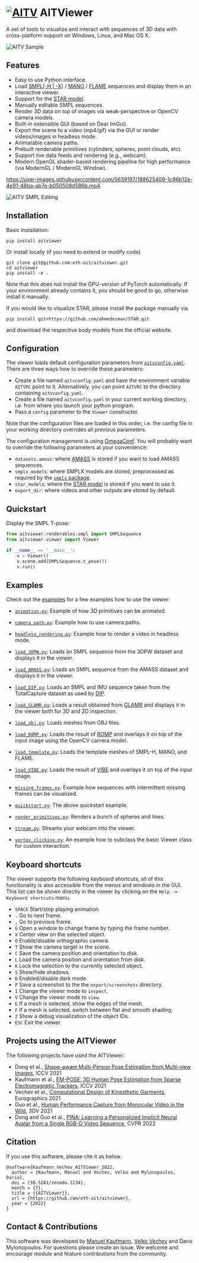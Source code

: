 # [![AITV](https://raw.githubusercontent.com/eth-ait/aitviewer/main/aitv_logo.svg)](https://github.com/eth-ait/aitviewer) AITViewer

A set of tools to visualize and interact with sequences of 3D data with cross-platform support on Windows, Linux, and Mac OS X.

![AITV Sample](https://raw.githubusercontent.com/eth-ait/aitviewer/main/aitv_sample.png)


## Features
* Easy to use Python interface.
* Load [SMPL[-H | -X]](https://smpl.is.tue.mpg.de/) / [MANO](https://mano.is.tue.mpg.de/) / [FLAME](https://flame.is.tue.mpg.de/) sequences and display them in an interactive viewer.
* Support for the [STAR model](https://github.com/ahmedosman/STAR).
* Manually editable SMPL sequences.
* Render 3D data on top of images via weak-perspective or OpenCV camera models.
* Built-in extensible GUI (based on Dear ImGui).
* Export the scene to a video (mp4/gif) via the GUI or render videos/images in headless mode.
* Animatable camera paths.
* Prebuilt renderable primitives (cylinders, spheres, point clouds, etc).
* Support live data feeds and rendering (e.g., webcam).
* Modern OpenGL shader-based rendering pipeline for high performance (via ModernGL / ModernGL Window).

https://user-images.githubusercontent.com/5639197/188625409-1c86b12e-4e91-48ba-ab7e-b050508d586b.mp4

![AITV SMPL Editing](https://user-images.githubusercontent.com/5639197/188625764-351100e9-992e-430c-b170-69d4f142f5dd.gif)

## Installation
Basic Installation:
```commandline
pip install aitviewer
```

Or install locally (if you need to extend or modify code)
```commandline
git clone git@github.com:eth-ait/aitviewer.git
cd aitviewer
pip install -e .
```

Note that this does not install the GPU-version of PyTorch automatically. If your environment already contains it, you should be good to go, otherwise install it manually.

If you would like to visualize STAR, please install the package manually via
```commandline
pip install git+https://github.com/ahmedosman/STAR.git
```
and download the respective body models from the official website.

## Configuration
The viewer loads default configuration parameters from [`aitvconfig.yaml`](aitviewer/aitvconfig.yaml). There are three ways how to override these parameters:
  - Create a file named `aitvconfig.yaml` and have the environment variable `AITVRC` point to it. Alternatively, you can point `AITVRC` to the directory containing `aitvconfig.yaml`.
  - Create a file named `aitvconfig.yaml` in your current working directory, i.e. from where you launch your python program.
  - Pass a `config` parameter to the `Viewer` constructor.

Note that the configuration files are loaded in this order, i.e. the config file in your working directory overrides all previous parameters.

The configuration management is using [OmegaConf](https://omegaconf.readthedocs.io/en/2.1_branch/index.html). You will probably want to override the following parameters at your convenience:
- `datasets.amass`: where [AMASS](https://amass.is.tue.mpg.de/) is stored if you want to load AMASS sequences.
- `smplx_models`: where SMPLX models are stored, preprocessed as required by the [`smplx` package](https://github.com/vchoutas/smplx).
- `star_models`: where the [STAR model](https://github.com/ahmedosman/STAR) is stored if you want to use it.
- `export_dir`: where videos and other outputs are stored by default.


## Quickstart
Display the SMPL T-pose:
```py
from aitviewer.renderables.smpl import SMPLSequence
from aitviewer.viewer import Viewer

if __name__ == '__main__':
    v = Viewer()
    v.scene.add(SMPLSequence.t_pose())
    v.run()
```

## Examples

Check out the [examples](examples/) for a few examples how to use the viewer:
 * [`animation.py`](examples/animation.py): Example of how 3D primitives can be animated.

 * [`camera_path.py`](examples/camera_path.py): Example how to use camera paths.

 * [`headless_rendering.py`](examples/headless_rendering.py): Example how to render a video in headless mode.

 * [`load_3DPW.py`](examples/load_3DPW.py): Loads an SMPL sequence from the 3DPW dataset and displays it in the viewer.

 * [`load_AMASS.py`](examples/load_AMASS.py): Loads an SMPL sequence from the AMASS dataset and displays it in the viewer.

 * [`load_DIP.py`](examples/load_DIP.py): Loads an SMPL and IMU sequence taken from the TotalCapture dataset as used by [DIP](https://github.com/eth-ait/dip18).

 * [`load_GLAMR.py`](examples/load_GLAMR.py): Loads a result obtained from [GLAMR](https://github.com/NVlabs/GLAMR) and displays it in the viewer both for 3D and 2D inspection.

 * [`load_obj.py`](examples/load_obj.py): Loads meshes from OBJ files.

 * [`load_ROMP.py`](examples/load_ROMP.py): Loads the result of [ROMP](https://github.com/Arthur151/ROMP) and overlays it on top of the input image using the OpenCV camera model.

 * [`load_template.py`](examples/load_template.py): Loads the template meshes of SMPL-H, MANO, and FLAME.

 * [`load_VIBE.py`](examples/load_VIBE.py): Loads the result of [VIBE](https://github.com/mkocabas/VIBE) and overlays it on top of the input image.

 * [`missing_frames.py`](examples/missing_frames.py): Example how sequences with intermittent missing frames can be visualized.

 * [`quickstart.py`](examples/quickstart.py): The above quickstart example.

 * [`render_primitives.py`](examples/render_primitives.py): Renders a bunch of spheres and lines.

 * [`stream.py`](examples/stream.py): Streams your webcam into the viewer.

 * [`vertex_clicking.py`](examples/vertex_clicking.py): An example how to subclass the basic Viewer class for custom interaction.

## Keyboard shortcuts

The viewer supports the following keyboard shortcuts, all of this functionality is also accessible from the menus and windows in the GUI.
This list can be shown directly in the viewer by clicking on the `Help -> Keyboard shortcuts` menu.

- `SPACE` Start/stop playing animation.
- `.` Go to next frame.
- `,` Go to previous frame.
- `G` Open a window to change frame by typing the frame number.
- `X` Center view on the selected object.
- `O` Enable/disable orthographic camera.
- `T` Show the camera target in the scene.
- `C` Save the camera position and orientation to disk.
- `L` Load the camera position and orientation from disk.
- `K` Lock the selection to the currently selected object.
- `S` Show/hide shadows.
- `D` Enabled/disable dark mode.
- `P` Save a screenshot to the the `export/screenshots` directory.
- `I` Change the viewer mode to `inspect`.
- `V` Change the viewer mode to `view`.
- `E` If a mesh is selected, show the edges of the mesh.
- `F` If a mesh is selected, switch between flat and smooth shading.
- `Z` Show a debug visualization of the object IDs.
- `ESC` Exit the viewer.

## Projects using the AITViewer
The following projects have used the AITViewer:
- Dong et al., [Shape-aware Multi-Person Pose Estimation from Multi-view Images](https://ait.ethz.ch/projects/2021/multi-human-pose/), ICCV 2021
- Kaufmann et al., [EM-POSE: 3D Human Pose Estimation from Sparse Electromagnetic Trackers](https://ait.ethz.ch/projects/2021/em-pose/), ICCV 2021
- Vechev et al., [Computational Design of Kinesthetic Garments](https://ait.ethz.ch/projects/2022/cdkg/), Eurographics 2021
- Guo et al., [Human Performance Capture from Monocular Video in the Wild](https://ait.ethz.ch/projects/2021/human-performance-capture/index.php), 3DV 2021
- Dong and Guo et al., [PINA: Learning a Personalized Implicit Neural Avatar from a Single RGB-D Video Sequence](https://zj-dong.github.io/pina/), CVPR 2022

## Citation
If you use this software, please cite it as below.
```commandline
@software{Kaufmann_Vechev_AITViewer_2022,
  author = {Kaufmann, Manuel and Vechev, Velko and Mylonopoulos, Dario},
  doi = {10.5281/zenodo.1234},
  month = {7},
  title = {{AITViewer}},
  url = {https://github.com/eth-ait/aitviewer},
  year = {2022}
}
```

## Contact & Contributions
This software was developed by [Manuel Kaufmann](mailto:manuel.kaufmann@inf.ethz.ch), [Velko Vechev](mailto:velko.vechev@inf.ethz.ch) and Dario Mylonopoulos.
For questions please create an issue.
We welcome and encourage module and feature contributions from the community.
